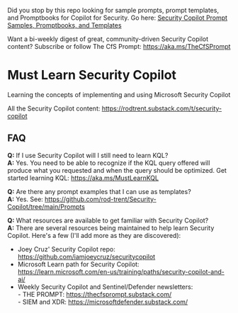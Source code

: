 Did you stop by this repo looking for sample prompts, prompt templates, and Promptbooks for Copilot for Security. Go here: <a href="https://github.com/rod-trent/Security-Copilot/tree/main/Prompts" target="_blank">Security Copilot Prompt Samples, Promptbooks, and Templates</a>

Want a bi-weekly digest of great, community-driven Security Copilot content? Subscribe or follow The CfS Prompt: https://aka.ms/TheCfSPrompt

# Must Learn Security Copilot<br>

Learning the concepts of implementing and using Microsoft Security Copilot

All the Security Copilot content: https://rodtrent.substack.com/t/security-copilot 


## FAQ<br>

<b>Q:</b> If I use Security Copilot will I still need to learn KQL?<br>
<b>A:</b> Yes. You need to be able to recognize if the KQL query offered will produce what you requested and when the query should be optimized. Get started learning KQL: https://aka.ms/MustLearnKQL

<b>Q:</b> Are there any prompt examples that I can use as templates?<br>
<b>A:</b> Yes. See: https://github.com/rod-trent/Security-Copilot/tree/main/Prompts<br>

<b>Q:</b> What resources are available to get familiar with Security Copilot?<br>
<b>A:</b> There are several resources being maintained to help learn Security Copilot. Here's a few (I'll add more as they are discovered):<br>
* Joey Cruz' Security Copilot repo: https://github.com/iamjoeycruz/securitycopilot
* Microsoft Learn path for Security Copilot: https://learn.microsoft.com/en-us/training/paths/security-copilot-and-ai/
* Weekly Security Copilot and Sentinel/Defender newsletters:<br>
        - THE PROMPT: https://thecfsprompt.substack.com/<br>
        - SIEM and XDR: https://microsoftdefender.substack.com/<br>


<br>
<br><br>

